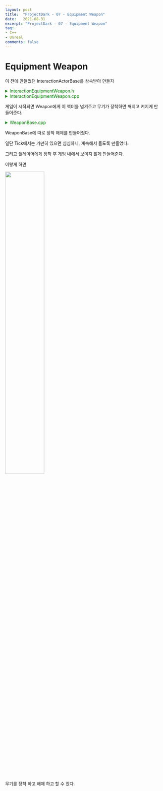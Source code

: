 ```yaml
---
layout: post
title:  "ProjectDark - 07 - Equipment Weapon"
date:   2021-08-31
excerpt: "ProjectDark - 07 - Equipment Weapon"
tag:
- C++
- Unreal
comments: false
---
```


# Equipment Weapon

이 전에 만들었던 InteractionActorBase를 상속받아 만들자

<details>
<summary style="color:green">InteractionEquipmentWeapon.h</summary>
<div markdown="1">

```
UCLASS()
class PROJECTDARK_API AInteractionEquipmentWeapon : public AInteractionActorBase
{
	GENERATED_BODY()
	
public:
	AInteractionEquipmentWeapon();

protected:
	virtual void BeginPlay() override;

public:
	virtual void Tick(float DeltaTime) override;

private:
	UPROPERTY(EditAnywhere, Category = "Weapon", meta = (AllowPrivateAccess = "True"))
	class USkeletalMeshComponent* WeaponMesh;

	UPROPERTY(EditAnywhere, Category = "Weapon", meta = (AllowPrivateAccess = "True"))
	class AWeaponBase* EqipmentWeapon;

	UPROPERTY(EditAnywhere, Category = "Weapon", meta = (AllowPrivateAccess = "True"))
	FRotator StartRotation;

	UPROPERTY(EditAnywhere, Category = "Weapon", meta = (AllowPrivateAccess = "True"))
	float RotationSpeed;

public:
	virtual void PlayInteraction() override;

	virtual void PlayInteraction(const class AMainPlayer* MainPlayer) override;

	void SetActiveActor(bool bIsActive);
};

```

</div>
</details>

<details>
<summary style="color:green">InteractionEquipmentWeapon.cpp</summary>
<div markdown="1">

```
// Fill out your copyright notice in the Description page of Project Settings.


#include "InteractionEquipmentWeapon.h"


#include "Components/SkeletalMeshComponent.h"
#include "MainPlayerCodes/WeaponBase.h"

AInteractionEquipmentWeapon::AInteractionEquipmentWeapon()
{
	WeaponMesh = CreateDefaultSubobject<USkeletalMeshComponent>(TEXT("WeaponMesh"));
	SetRootComponent(WeaponMesh);

}

void AInteractionEquipmentWeapon::BeginPlay()
{
	Super::BeginPlay();

	if (EqipmentWeapon == NULL)
	{
		Destroy();
	}

	else
	{
		EqipmentWeapon->SetInteractionWeapon(this);
		EqipmentWeapon->SetActiveActor(false);
	}

	SetActorRotation(StartRotation);
}

void AInteractionEquipmentWeapon::Tick(float DeltaTime)
{
	Super::Tick(DeltaTime);

	FRotator IdleRotator = FRotator(GetActorRotation().Pitch, GetActorRotation().Yaw + DeltaTime * RotationSpeed, GetActorRotation().Roll);
	SetActorRotation(IdleRotator);
}

void AInteractionEquipmentWeapon::PlayInteraction()
{
	Super::PlayInteraction();
}

void AInteractionEquipmentWeapon::PlayInteraction(const AMainPlayer* MainPlayer)
{
	Super::PlayInteraction(MainPlayer);

	EqipmentWeapon->AttachToPlayer();
	EqipmentWeapon->SetActiveActor(true);

	SetActiveActor(false);
}

void AInteractionEquipmentWeapon::SetActiveActor(bool bIsActive)
{
	SetActorHiddenInGame(!bIsActive);

	SetActorEnableCollision(bIsActive);

	SetActorTickEnabled(bIsActive);
}


```

</div>
</details>

게임이 시작되면 Weapon에게 이 액터를 넘겨주고 무기가 장착하면 꺼지고 켜지게 만들어준다.

<details>
<summary style="color:green">WeaponBase.cpp</summary>
<div markdown="1">

```
void AWeaponBase::Detach()
{
	if(InteractionWeapon)
	{
		WeaponMesh->USkinnedMeshComponent::SetMasterPoseComponent(NULL);
		DetachFromActor(FDetachmentTransformRules::KeepWorldTransform);
		InteractionWeapon->SetActiveActor(true);
		SetActiveActor(false);
	}
}
```

</div>
</details>

WeaponBase에 따로 장착 해제를 만들어줬다.

일단 Tick에서는 가만히 있으면 심심하니, 계속해서 돌도록 만들었다.

그리고 플레이어에게 장착 후 게임 내에서 보이지 않게 만들어준다.

이렇게 하면

<img src = "../assets/img/project/unreal_project_dark/07/EuipWeapon.gif" width="50%">

무기를 장착 하고 해제 하고 할 수 있다.